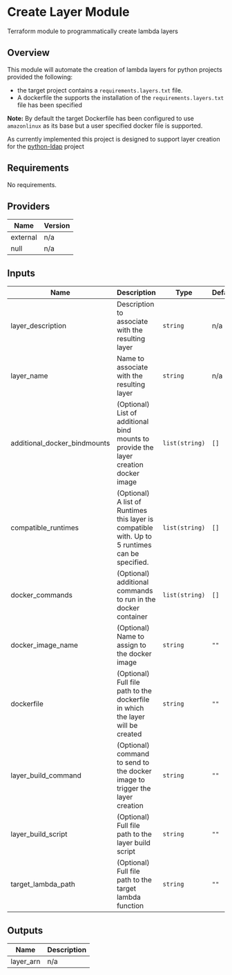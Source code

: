# Create Layer Module

Terraform module to programmatically create lambda layers

## Overview

This module will automate the creation of lambda layers for python projects provided the following:

- the target project contains a `requirements.layers.txt` file.
- A dockerfile the supports the installation of the `requirements.layers.txt` file has been specified

**Note:** By default the target Dockerfile has been configured to use `amazonlinux` as its base but a user specified docker file is supported.

As currently implemented this project is designed to support layer creation for the [python-ldap](https://www.python-ldap.org/en/latest/reference/ldap.html) project

<!-- BEGIN TFDOCS -->
## Requirements

No requirements.

## Providers

| Name | Version |
|------|---------|
| external | n/a |
| null | n/a |

## Inputs

| Name | Description | Type | Default | Required |
|------|-------------|------|---------|:--------:|
| layer\_description | Description to associate with the resulting layer | `string` | n/a | yes |
| layer\_name | Name to associate with the resulting layer | `string` | n/a | yes |
| additional\_docker\_bindmounts | (Optional) List of additional bind mounts to provide the layer creation docker image | `list(string)` | `[]` | no |
| compatible\_runtimes | (Optional) A list of Runtimes this layer is compatible with. Up to 5 runtimes can be specified. | `list(string)` | `[]` | no |
| docker\_commands | (Optional) additional commands to run in the docker container | `list(string)` | `[]` | no |
| docker\_image\_name | (Optional) Name to assign to the docker image | `string` | `""` | no |
| dockerfile | (Optional) Full file path to the dockerfile in which the layer will be created | `string` | `""` | no |
| layer\_build\_command | (Optional) command to send to the docker image to trigger the layer creation | `string` | `""` | no |
| layer\_build\_script | (Optional) Full file path to the layer build script | `string` | `""` | no |
| target\_lambda\_path | (Optional) Full file path to the target lambda function | `string` | `""` | no |

## Outputs

| Name | Description |
|------|-------------|
| layer\_arn | n/a |

<!-- END TFDOCS -->
